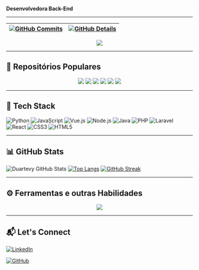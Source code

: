 **Desenvolvedora Back-End**


---

| [![GitHub Commits](https://github-profile-summary-cards.vercel.app/api/cards/productive-time?username=Duartevy&theme=dracula&utcOffset=-3)](https://github.com/vn7n24fzkq/github-profile-summary-cards) | [![GitHub Details](https://github-profile-summary-cards.vercel.app/api/cards/profile-details?username=Duartevy&theme=dracula)](https://github.com/vn7n24fzkq/github-profile-summary-cards) |
| ----------- | ----------- |

<div align="center">
  <img src="https://github-profile-trophy.vercel.app/?username=Duartevy&row=1&column=6&theme=dracula&margin-w=15&margin-h=15"/>
</div>

---

## 🌟 Repositórios Populares

<div align="center">
  <a href="https://github.com/Duartevy/Duartevy"><img src="https://github-readme-stats.vercel.app/api/pin/?username=Duartevy&repo=Duartevy&theme=radical"></a>
  <a href="https://github.com/Duartevy/sequencia-fibonacci"><img src="https://github-readme-stats.vercel.app/api/pin/?username=Duartevy&repo=sequencia-fibonacci&theme=radical"></a>
  <a href="https://github.com/Duartevy/Teste-automatizado-de-cadastro-de-produto"><img src="https://github-readme-stats.vercel.app/api/pin/?username=Duartevy&repo=Teste-automatizado-de-cadastro-de-produto&theme=radical"></a>
  <a href="https://github.com/Duartevy/Agenda-Telefonica"><img src="https://github-readme-stats.vercel.app/api/pin/?username=Duartevy&repo=Agenda-Telefonica&theme=radical"></a>
  <a href="https://github.com/Duartevy/Frontend-capivaras"><img src="https://github-readme-stats.vercel.app/api/pin/?username=Duartevy&repo=Frontend-capivaras&theme=radical"></a>
  <a href="https://github.com/Duartevy/reajuste_salario"><img src="https://github-readme-stats.vercel.app/api/pin/?username=Duartevy&repo=reajuste_salario&theme=radical"></a>
</div>

---

## 🚀 Tech Stack

![Python](https://img.shields.io/badge/Python-3776AB?style=for-the-badge&logo=python&logoColor=white)
![JavaScript](https://img.shields.io/badge/JavaScript-F7DF1E?style=for-the-badge&logo=javascript&logoColor=black)
![Vue.js](https://img.shields.io/badge/Vue.js-4FC08D?style=for-the-badge&logo=vue.js&logoColor=white)
![Node.js](https://img.shields.io/badge/Node.js-339933?style=for-the-badge&logo=node.js&logoColor=white)
![Java](https://img.shields.io/badge/Java-007396?style=for-the-badge&logo=java&logoColor=white)
![PHP](https://img.shields.io/badge/PHP-777BB4?style=for-the-badge&logo=php&logoColor=white)
![Laravel](https://img.shields.io/badge/Laravel-FF2D20?style=for-the-badge&logo=laravel&logoColor=white)
![React](https://img.shields.io/badge/React-61DAFB?style=for-the-badge&logo=react&logoColor=black)
![CSS3](https://img.shields.io/badge/CSS3-1572B6?style=for-the-badge&logo=css3&logoColor=white)
![HTML5](https://img.shields.io/badge/HTML5-E34F26?style=for-the-badge&logo=html5&logoColor=white)

---

## 📊 GitHub Stats

![Duartevy GitHub Stats](https://github-readme-stats.vercel.app/api?username=Duartevy&show_icons=true&theme=radical)
[![Top Langs](https://github-readme-stats.vercel.app/api/top-langs/?username=Duartevy&layout=compact&theme=radical)](https://github.com/anuraghazra/github-readme-stats)
[![GitHub Streak](https://streak-stats.demolab.com/?user=Duartevy&theme=radical)](https://git.io/streak-stats)

---

## ⚙️ Ferramentas e outras Habilidades

<div align="center">
  <a href="https://skillicons.dev">
    <img src="https://skillicons.dev/icons?i=git,vscode,javascript,typescript,css,html,react,next,tailwind,sass,nodejs,express,nest,vue,docker,figma,github,jest,materialui,linux,postman,styledcomponents,vercel,vite,bootstrap,mongodb,postgres,discord,linkedin,instagram" />
  </a>
</div>

---

## 📬 Let's Connect

 [![LinkedIn](https://img.shields.io/badge/LinkedIn-0077B5?style=for-the-badge&logo=linkedin&logoColor=white)](https://www.linkedin.com/in/Duartevy/)
 
 [![GitHub](https://img.shields.io/badge/GitHub-181717?style=for-the-badge&logo=github&logoColor=white)](https://github.com/Duartevy)
